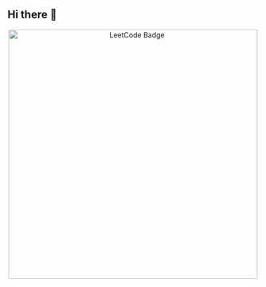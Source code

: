 ## Hi there 👋

<div align="center">
  <img src="https://leetcode-badge-showcase.vercel.app/api?username=akarsh1_shekhar&theme=dark&border=no-border&animated=true" alt="LeetCode Badge" width="500">
</div>






